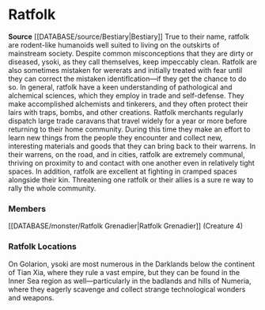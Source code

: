 ﻿---
creature_family: Ratfolk
id: '105'
name: Ratfolk
rarity: Common
rus_type_level: null
source: '[[DATABASE/source/Bestiary|Bestiary]]'
trait: null
type: Creature Family

---
# Ratfolk

**Source** [[DATABASE/source/Bestiary|Bestiary]]
True to their name, ratfolk are rodent-like humanoids well suited to living on the outskirts of mainstream society. Despite common misconceptions that they are dirty or diseased, ysoki, as they call themselves, keep impeccably clean. Ratfolk are also sometimes mistaken for wererats and initially treated with fear until they can correct the mistaken identiflcation—if they get the chance to do so.
 In general, ratfolk have a keen understanding of pathological and alchemical sciences, which they employ in trade and self-defense. They make accomplished alchemists and tinkerers, and they often protect their lairs with traps, bombs, and other creations. Ratfolk merchants regularly dispatch large trade caravans that travel widely for a year or more before returning to their home community. During this time they make an effort to learn new things from the people they encounter and collect new, interesting materials and goods that they can bring back to their warrens.
 In their warrens, on the road, and in cities, ratfolk are extremely communal, thriving on proximity to and contact with one another even in relatively tight spaces. In addition, ratfolk are excellent at fighting in cramped spaces alongside their kin. Threatening one ratfolk or their allies is a sure re way to rally the whole community.

### Members

[[DATABASE/monster/Ratfolk Grenadier|Ratfolk Grenadier]] (Creature 4)

###  Ratfolk Locations

On Golarion, ysoki are most numerous in the Darklands below the continent of Tian Xia, where they rule a vast empire, but they can be found in the Inner Sea region as well—particularly in the badlands and hills of Numeria, where they eagerly scavenge and collect strange technological wonders and weapons.